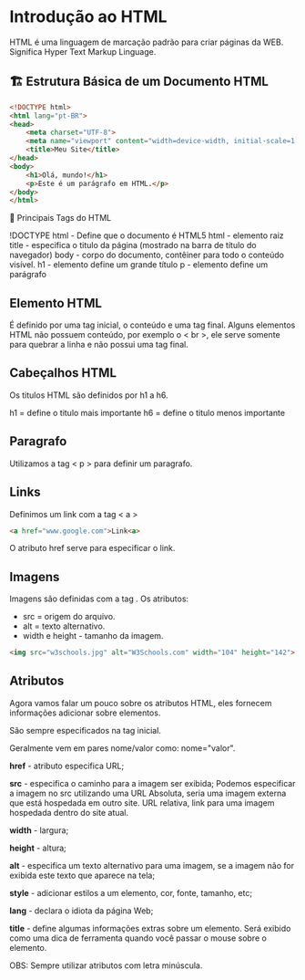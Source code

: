 # Introdução ao HTML

HTML é uma linguagem de marcação padrão para criar páginas da WEB. Significa Hyper Text Markup Linguage.

## 🏗️ Estrutura Básica de um Documento HTML  
```html
<!DOCTYPE html>
<html lang="pt-BR">
<head>
    <meta charset="UTF-8">
    <meta name="viewport" content="width=device-width, initial-scale=1.0">
    <title>Meu Site</title>
</head>
<body>
    <h1>Olá, mundo!</h1>
    <p>Este é um parágrafo em HTML.</p>
</body>
</html>
```

🔹 Principais Tags do HTML

!DOCTYPE html - Define que o documento é HTML5
html - elemento raiz
title - especifica o titulo da página (mostrado na barra de título do navegador)
body - corpo do documento, contêiner para todo o conteúdo visível.
h1 - elemento define um grande título
p - elemento define um parágrafo

## Elemento HTML

É definido por uma tag inicial, o conteúdo e uma tag final.
Alguns elementos HTML não possuem conteúdo, por exemplo o < br >, ele serve somente para quebrar a linha e não possui uma tag final.

## Cabeçalhos HTML

Os titulos HTML são definidos por h1 a h6.

h1 = define o titulo mais importante
h6 = define o titulo menos importante

## Paragrafo

Utilizamos a tag < p > para definir um paragrafo.

## Links

Definimos um link com a tag < a >

```html
<a href="www.google.com">Link<a>
```
O atributo href serve para especificar o link.

## Imagens

Imagens são definidas com a tag <img>.
Os atributos:
- src = origem do arquivo.
- alt = texto alternativo.
- width e height - tamanho da imagem.
  
````html
<img src="w3schools.jpg" alt="W3Schools.com" width="104" height="142">
````

## Atributos

Agora vamos falar um pouco sobre os atributos HTML, eles fornecem informações adicionar sobre elementos.

São sempre especificados na tag inicial. 

Geralmente vem em pares nome/valor como: nome="valor".

**href** - atributo especifica URL;

**src** - especifica o caminho para a imagem ser exibida;
Podemos especificar a imagem no src utilizando uma URL Absoluta, seria uma imagem externa que está hospedada em outro site.
URL relativa, link para uma imagem hospedada dentro do site atual.

**width** - largura;

**height** - altura;

**alt** - especifica um texto alternativo para uma imagem, se a imagem não for exibida este texto que aparece na tela;

**style** - adicionar estilos a um elemento, cor, fonte, tamanho, etc;

**lang** - declara o idiota da página Web;

**title** - define algumas informações extras sobre um elemento. Será exibido como uma dica de ferramenta quando você passar o mouse sobre o elemento.

OBS: Sempre utilizar atributos com letra minúscula.
